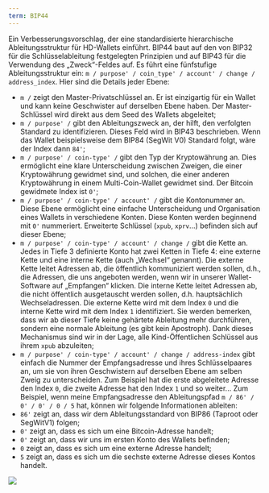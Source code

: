 ```yaml
---
term: BIP44
---
```


Ein Verbesserungsvorschlag, der eine standardisierte hierarchische Ableitungsstruktur für HD-Wallets einführt. BIP44 baut auf den von BIP32 für die Schlüsselableitung festgelegten Prinzipien und auf BIP43 für die Verwendung des „Zweck“-Feldes auf. Es führt eine fünfstufige Ableitungsstruktur ein: `m / purpose' / coin_type' / account' / change / address_index`. Hier sind die Details jeder Ebene:
* `m /` zeigt den Master-Privatschlüssel an. Er ist einzigartig für ein Wallet und kann keine Geschwister auf derselben Ebene haben. Der Master-Schlüssel wird direkt aus dem Seed des Wallets abgeleitet;
* `m / purpose' /` gibt den Ableitungszweck an, der hilft, den verfolgten Standard zu identifizieren. Dieses Feld wird in BIP43 beschrieben. Wenn das Wallet beispielsweise dem BIP84 (SegWit V0) Standard folgt, wäre der Index dann `84'`;
* `m / purpose' / coin-type' /` gibt den Typ der Kryptowährung an. Dies ermöglicht eine klare Unterscheidung zwischen Zweigen, die einer Kryptowährung gewidmet sind, und solchen, die einer anderen Kryptowährung in einem Multi-Coin-Wallet gewidmet sind. Der Bitcoin gewidmete Index ist `0'`;
* `m / purpose' / coin-type' / account' /` gibt die Kontonummer an. Diese Ebene ermöglicht eine einfache Unterscheidung und Organisation eines Wallets in verschiedene Konten. Diese Konten werden beginnend mit `0'` nummeriert. Erweiterte Schlüssel (`xpub`, `xprv`...) befinden sich auf dieser Ebene;
* `m / purpose' / coin-type' / account' / change /` gibt die Kette an. Jedes in Tiefe 3 definierte Konto hat zwei Ketten in Tiefe 4: eine externe Kette und eine interne Kette (auch „Wechsel“ genannt). Die externe Kette leitet Adressen ab, die öffentlich kommuniziert werden sollen, d.h., die Adressen, die uns angeboten werden, wenn wir in unserer Wallet-Software auf „Empfangen“ klicken. Die interne Kette leitet Adressen ab, die nicht öffentlich ausgetauscht werden sollen, d.h. hauptsächlich Wechseladressen. Die externe Kette wird mit dem Index `0` und die interne Kette wird mit dem Index `1` identifiziert. Sie werden bemerken, dass wir ab dieser Tiefe keine gehärtete Ableitung mehr durchführen, sondern eine normale Ableitung (es gibt kein Apostroph). Dank dieses Mechanismus sind wir in der Lage, alle Kind-Öffentlichen Schlüssel aus ihrem `xpub` abzuleiten;
* `m / purpose' / coin-type' / account' / change / address-index` gibt einfach die Nummer der Empfangsadresse und ihres Schlüsselpaares an, um sie von ihren Geschwistern auf derselben Ebene am selben Zweig zu unterscheiden. Zum Beispiel hat die erste abgeleitete Adresse den Index `0`, die zweite Adresse hat den Index `1` und so weiter...
Zum Beispiel, wenn meine Empfangsadresse den Ableitungspfad `m / 86' / 0' / 0' / 0 / 5` hat, können wir folgende Informationen ableiten:
* `86'` zeigt an, dass wir dem Ableitungsstandard von BIP86 (Taproot oder SegWitV1) folgen;
* `0'` zeigt an, dass es sich um eine Bitcoin-Adresse handelt;
* `0'` zeigt an, dass wir uns im ersten Konto des Wallets befinden;
* `0` zeigt an, dass es sich um eine externe Adresse handelt;
* `5` zeigt an, dass es sich um die sechste externe Adresse dieses Kontos handelt.

![](../../dictionnaire/assets/18.png)